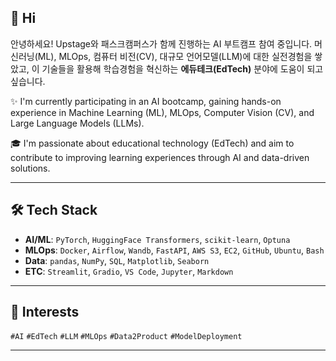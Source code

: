## 👋 Hi

안녕하세요! 
Upstage와 패스크캠퍼스가 함께 진행하는 AI 부트캠프 참여 중입니다. 
머신러닝(ML), MLOps, 컴퓨터 비전(CV), 대규모 언어모델(LLM)에 대한 실전경험을 쌓았고, 이 기술들을 활용해 학습경험을 혁신하는 **에듀테크(EdTech)** 분야에 도움이 되고 싶습니다.

✨ I'm currently participating in an AI bootcamp, gaining hands-on experience in Machine Learning (ML), MLOps, Computer Vision (CV), and Large Language Models (LLMs).

🎓 I'm passionate about educational technology (EdTech) and aim to contribute to improving learning experiences through AI and data-driven solutions.

---

## 🛠️ Tech Stack

- **AI/ML**: `PyTorch`, `HuggingFace Transformers`, `scikit-learn`, `Optuna`
- **MLOps**: `Docker`, `Airflow`, `Wandb`, `FastAPI`, `AWS S3`, `EC2`, `GitHub`, `Ubuntu`, `Bash`
- **Data**: `pandas`, `NumPy`, `SQL`, `Matplotlib`, `Seaborn`
- **ETC**: `Streamlit`, `Gradio`, `VS Code`, `Jupyter`, `Markdown`

---

## 📌 Interests

`#AI` `#EdTech` `#LLM` `#MLOps` `#Data2Product` `#ModelDeployment`

---
